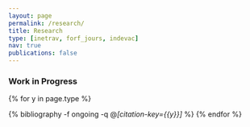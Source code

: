 ```yaml
---
layout: page
permalink: /research/
title: Research
type: [inetrav, forf_jours, indevac]
nav: true
publications: false
---
```


### Work in Progress
<div class="publications">

{% for y in page.type %}
  <!-- <h2 class="year">{{y}}</h2> -->
  {% bibliography -f ongoing -q @*[citation-key={{y}}]* %}
{% endfor %}

</div>

